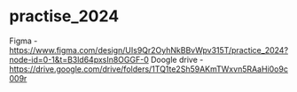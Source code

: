 # practise_2024
Figma - https://www.figma.com/design/UIs9Qr2OyhNkBBvWpv315T/practice_2024?node-id=0-1&t=B3ld64pxsIn8OGGF-0
Doogle drive - https://drive.google.com/drive/folders/1TQ1te2Sh59AKmTWxvn5RAaHi0o9c009r
